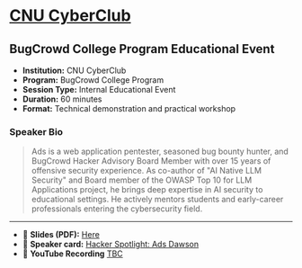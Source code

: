 # [CNU CyberClub](https://cnu.edu/academics/programs/cybersecurity.html)
## BugCrowd College Program Educational Event

- **Institution:** CNU CyberClub
- **Program:** BugCrowd College Program
- **Session Type:** Internal Educational Event
- **Duration:** 60 minutes
- **Format:** Technical demonstration and practical workshop

### Speaker Bio

> Ads is a web application pentester, seasoned bug bounty hunter, and BugCrowd Hacker Advisory Board Member with over 15 years of offensive security experience. As co-author of "AI Native LLM Security" and Board member of the OWASP Top 10 for LLM Applications project, he brings deep expertise in AI security to educational settings. He actively mentors students and early-career professionals entering the cybersecurity field.

---

- 📄 **Slides (PDF):** [Here]()
- 📣 **Speaker card:** [Hacker Spotlight: Ads Dawson](https://www.bugcrowd.com/blog/hacker-spotlight-ads-dawson/)
- 🍿 **YouTube Recording** [TBC](TBC)